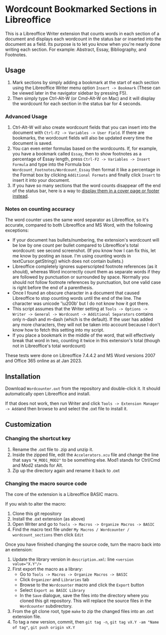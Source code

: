 # Wordcount Bookmarked Sections in Libreoffice

This is a Libreoffice Writer extension that counts words in each section of a document and displays each wordcount in the status bar or inserted into the document as a field. Its purpose is to let you know when you're nearly done writing each section. For example: Abstract, Essay, Bibliography, and Footnotes.

## Usage

1. Mark sections by simply adding a bookmark at the start of each section using the Libreoffice Writer menu option `Insert -> Bookmark` (These can be viewed later in the navigator sidebar by pressing F5).
2. Then simply type Ctrl-Alt-W (or Cmd-Alt-W on Mac) and it will display the wordcount for each section in the status bar for 4 seconds.

### Advanced Usage

1. Ctrl-Alt-W will also create wordcount fields that you can insert into the document with `Ctrl-F2 -> Variables -> User Field`.
   If there are bookmarks, the wordcount fields will also be updated every time the document is saved.
2. You can even enter formulas based on the wordcounts. If, for example, you have a bookmark called `Essay`, then to show footnotes as a percentage of Essay length, press `Ctrl-F2 -> Variables -> Insert Formula` and type into the Formula box `Wordcount_Footnotes/Wordcount_Essay` then format it like a percentage in the Format box by clicking `Additional Formats` and finally click `Insert` to insert it into your document.
3. If you have so many sections that the word counts disappear off the end of the status bar, here is a way to [display them in a cover page or footer instead](https://github.com/berwynhoyt/wordcount-sections/issues/3).

### Notes on counting accuracy

The word counter uses the same word separator as Libreoffice, so it's accurate, compared to both Libreoffice and MS Word, with the following exceptions:

- If your document has bullets/numbering, the extension's wordcount will be low by one count per bullet compared to Libreoffice's total wordcount: see second screenshot. (If you know how I can fix this, let me know by posting an issue. I'm using counting words in textCursor.getString() which does not contain bullets.)
- Libreoffice completely ignores superscripted footnote references (as it should), whereas Word incorrectly count them as separate words if they are followed by punctuation or surrounded by space. Normally you should not follow footnote references by punctuation, but one valid case is right before the end of a parenthesis.
- Once I found an obscure character in a document that caused Libreoffice to stop counting words until the end of the line. The character was unicode '\u200b' but I do not know how it got there.
- This script assumes that the Writer setting at `Tools -> Options -> Writer -> General -> Wordcount -> Additional Separators` contains only n-dash and m-dash (which is the default). If the user has added any more characters, they will not be taken into account because I don't know how to fetch this setting into my script.
- If you place a bookmark in the middle of the word, that will effectively break that word in two, counting it twice in this extension's total (though not in Libreoffice's total wordcount)

These tests were done on Libreoffice 7.4.4.2 and MS Word versions 2007 and Office 365 online as at Jan 2023.

## Installation

Download `Wordcounter.oxt` from the repository and double-click it. It should automatically open Libreoffice and install.

If that does not work, then run Writer and click `Tools -> Extension Manager -> Add`and then browse to and select the .oxt file to install it.

## Customization

### Changing the shortcut key

1. Rename the .oxt file to .zip and unzip it.
2. Inside the zipped file, edit the `Accelerators.xcu` file and change the line that says `"W_MOD1_MOD2"` to be something else. Mod1 stands for Ctrl/Cmd and Mod2 stands for Alt.
3. Zip up the directory again and rename it back to .oxt

### Changing the macro source code

The core of the extension is a Libreoffice BASIC macro.

If you wish to alter the macro:

1. Clone this git repository
2. Install the .oxt extension (as above)
3. Open Writer and go to `Tools -> Macros -> Organize Macros -> BASIC`
4. Find the macro text file under `My Macros / Wordcounter / wordcount_sections` then click `Edit`

Once you have finished changing the source code, turn the macro back into an extension:

1. Update the library version in `description.xml`: line `<version value="X.Y"/>`
2. First export the macro as a library:
   * Go to `Tools -> Macros -> Organize Macros -> BASIC`
   * Click `Organizer` and `Libraries` tab
   * Browse to the `Wordcounter` macro and click the `Export` button
   * Select `Export as BASIC Library`
   * In the `Save` dialogue, save the files into the directory where you cloned this git repository. This will replace the source files in the `Wordcounter` subdirectory.
3. From the git clone root, type `make` to zip the changed files into an .oxt extension file.
4. To tag a new version, commit, then `git tag -n`, `git tag vX.Y -am "Name of tag"`, `git push origin vX.Y`


